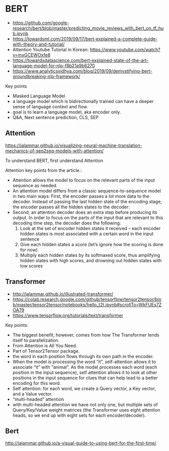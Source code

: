 # BERT 

- https://github.com/google-research/bert/blob/master/predicting_movie_reviews_with_bert_on_tf_hub.ipynb
- https://towardsml.com/2019/09/17/bert-explained-a-complete-guide-with-theory-and-tutorial/
- Attention Youtube Tutorial in Korean: https://www.youtube.com/watch?v=mxGCEWOxfe8
- https://towardsdatascience.com/bert-explained-state-of-the-art-language-model-for-nlp-f8b21a9b6270
- https://www.analyticsvidhya.com/blog/2019/09/demystifying-bert-groundbreaking-nlp-framework/

Key points 

- Masked Language Model 
- a language model which is bidirectionally trained can have a deeper sense of language context and flow. 
- goal is to learn a language model, aka encoder only. 
- Q&A, Next sentence prediction, CLS, SEP 


## Attention 

https://jalammar.github.io/visualizing-neural-machine-translation-mechanics-of-seq2seq-models-with-attention/

To understand BERT, first understand Attention 

Attention key points from the article.: 

- Attention allows the model to focus on the relevant parts of the input sequence as needed.
- An attention model differs from a classic sequence-to-sequence model in two main ways: First, the encoder passes a lot more data to the decoder. Instead of passing the last hidden state of the encoding stage, the encoder passes all the hidden states to the decoder:
- Second, an attention decoder does an extra step before producing its output. In order to focus on the parts of the input that are relevant to this decoding time step, the decoder does the following:
	1. Look at the set of encoder hidden states it received – each encoder hidden states is most associated with a certain word in the input sentence
	2. Give each hidden states a score (let’s ignore how the scoring is done for now)
	3. Multiply each hidden states by its softmaxed score, thus amplifying hidden states with high scores, and drowning out hidden states with low scores

## Transformer 

- http://jalammar.github.io/illustrated-transformer/
- https://colab.research.google.com/github/tensorflow/tensor2tensor/blob/master/tensor2tensor/notebooks/hello_t2t.ipynb#scrollTo=WkFUEs7ZOA79
- https://www.tensorflow.org/tutorials/text/transformer

Key points:

- The biggest benefit, however, comes from how The Transformer lends itself to parallelization.
- From Attention is All You Need.
- Part of Tensor2Tensor package. 
- the word in each position flows through its own path in the encoder. 
- When the model is processing the word “it”, self-attention allows it to associate “it” with “animal”. As the model processes each word (each position in the input sequence), self attention allows it to look at other positions in the input sequence for clues that can help lead to a better encoding for this word.
- Self attention: for each word, we create a Query vector, a Key vector, and a Value vector. 
-  “multi-headed” attention
- with multi-headed attention we have not only one, but multiple sets of Query/Key/Value weight matrices (the Transformer uses eight attention heads, so we end up with eight sets for each encoder/decoder).


## Bert 

http://jalammar.github.io/a-visual-guide-to-using-bert-for-the-first-time/

